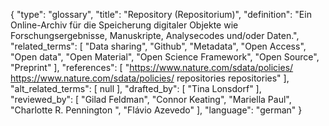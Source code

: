 {
    "type": "glossary",
    "title": "Repository (Repositorium)",
    "definition": "Ein Online-Archiv für die Speicherung digitaler Objekte wie Forschungsergebnisse, Manuskripte, Analysecodes und/oder Daten.",
    "related_terms": [
        "Data sharing",
        "Github",
        "Metadata",
        "Open Access",
        "Open data",
        "Open Material",
        "Open Science Framework",
        "Open Source",
        "Preprint"
    ],
    "references": [
        "https://www.nature.com/sdata/policies/ https://www.nature.com/sdata/policies/ repositories repositories"
    ],
    "alt_related_terms": [
        null
    ],
    "drafted_by": [
        "Tina Lonsdorf"
    ],
    "reviewed_by": [
        "Gilad Feldman",
        "Connor Keating",
        "Mariella Paul",
        "Charlotte R. Pennington ",
        "Flávio Azevedo"
    ],
    "language": "german"
}